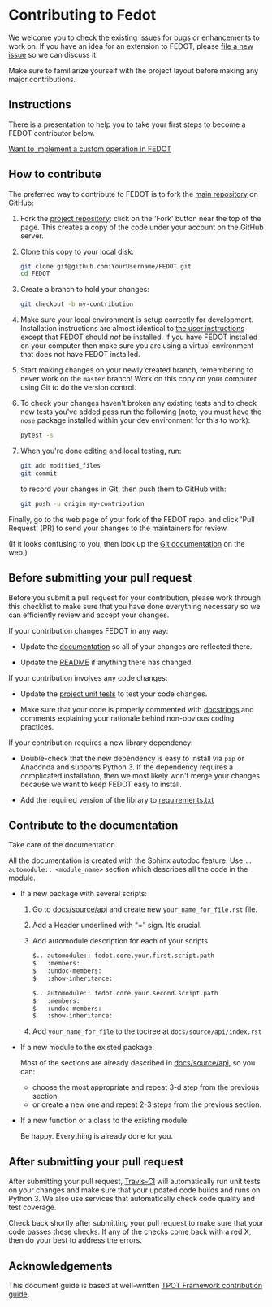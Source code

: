 # Contributing to Fedot

We welcome you to [check the existing
issues](https://github.com/aimclub/FEDOT/issues) for bugs or
enhancements to work on. If you have an idea for an extension to FEDOT,
please [file a new
issue](https://github.com/aimclub/FEDOT/issues/new) so we can
discuss it.

Make sure to familiarize yourself with the project layout before making
any major contributions.

## Instructions

There is a presentation to help you to take your first steps to become a FEDOT contributor below.

[Want to implement a custom operation in FEDOT](docs/files/custom_operation_guide.pdf)

## How to contribute

The preferred way to contribute to FEDOT is to fork the [main
repository](https://github.com/aimclub/FEDOT) on GitHub:

1. Fork the [project repository](https://github.com/aimclub/FEDOT):
   click on the 'Fork' button near the top of the page. This creates a
   copy of the code under your account on the GitHub server.

2. Clone this copy to your local disk:

   ```bash
   git clone git@github.com:YourUsername/FEDOT.git
   cd FEDOT
   ```

3. Create a branch to hold your changes:

   ```bash
   git checkout -b my-contribution
   ```

4. Make sure your local environment is setup correctly for development.
   Installation instructions are almost identical to [the user
   instructions](README_en.rst#installation) except that FEDOT should *not* be
   installed. If you have FEDOT installed on your computer then make
   sure you are using a virtual environment that does not have FEDOT
   installed.

5. Start making changes on your newly created branch, remembering to
   never work on the ``master`` branch! Work on this copy on your
   computer using Git to do the version control.

6. To check your changes haven't broken any existing tests and to check
   new tests you've added pass run the following (note, you must have
   the ``nose`` package installed within your dev environment for this
   to work):

   ```bash
   pytest -s
   ```

7. When you're done editing and local testing, run:

   ```bash
   git add modified_files
   git commit
   ```

   to record your changes in Git, then push them to GitHub with:

   ```bash
   git push -u origin my-contribution
   ```

Finally, go to the web page of your fork of the FEDOT repo, and click
'Pull Request' (PR) to send your changes to the maintainers for review.

(If it looks confusing to you, then look up the [Git
documentation](http://git-scm.com/documentation) on the web.)

## Before submitting your pull request

Before you submit a pull request for your contribution, please work
through this checklist to make sure that you have done everything
necessary so we can efficiently review and accept your changes.

If your contribution changes FEDOT in any way:

- Update the
   [documentation](docs)
   so all of your changes are reflected there.

- Update the
   [README](README_en.rst)
   if anything there has changed.

If your contribution involves any code changes:

- Update the [project unit
   tests](https://github.com/aimclub/FEDOT/tree/master/test) to
   test your code changes.

- Make sure that your code is properly commented with
   [docstrings](https://peps.python.org/pep-0257/) and
   comments explaining your rationale behind non-obvious coding
   practices.

If your contribution requires a new library dependency:

- Double-check that the new dependency is easy to install via ``pip``
   or Anaconda and supports Python 3. If the dependency requires a
   complicated installation, then we most likely won't merge your
   changes because we want to keep FEDOT easy to install.

- Add the required version of the library to
   [requirements.txt](requirements.txt)

## Contribute to the documentation

Take care of the documentation.

All the documentation is created with the Sphinx autodoc feature. Use `..
automodule:: <module_name>` section which describes all the code in the module.

- If a new package with several scripts:

   1. Go to [docs/source/api](docs/source/api) and create new `your_name_for_file.rst` file.

   2. Add a Header underlined with “=” sign. It’s crucial.

   3. Add automodule description for each of your scripts

      ```rst
      $.. automodule:: fedot.core.your.first.script.path
      $   :members:
      $   :undoc-members:
      $   :show-inheritance:

      $.. automodule:: fedot.core.your.second.script.path
      $   :members:
      $   :undoc-members:
      $   :show-inheritance:
      ```

   4. Add `your_name_for_file` to the toctree at `docs/source/api/index.rst`

- If a new module to the existed package:

    Most of the sections are already described in [docs/source/api](docs/source/api), so you can:

  - choose the most appropriate and repeat 3-d step from the previous section.
  - or create a new one and repeat 2-3 steps from the previous section.

- If a new function or a class to the existing module:

    Be happy. Everything is already done for you.

## After submitting your pull request

After submitting your pull request,
[Travis-CI](https://travis-ci.com/) will automatically run unit tests
on your changes and make sure that your updated code builds and runs on
Python 3. We also use services that automatically check code quality and
test coverage.

Check back shortly after submitting your pull request to make sure that
your code passes these checks. If any of the checks come back with a red
X, then do your best to address the errors.

## Acknowledgements

This document guide is based at well-written [TPOT Framework
contribution
guide](https://github.com/EpistasisLab/tpot/blob/master/docs_sources/contributing.md).
